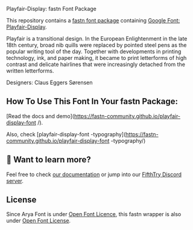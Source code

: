 Playfair-Display: fastn Font Package

This repository contains a [fastn font package](https://fpm.dev/featured/fonts/) containing [Google Font: 
Playfair-Display](https://fonts.google.com/specimen/Playfair+Display/about).

Playfair is a transitional design. In the European Enlightenment in the late
18th century, broad nib quills were replaced by pointed steel pens as the
popular writing tool of the day. Together with developments in printing
technology, ink, and paper making, it became to print letterforms of high
contrast and delicate hairlines that were increasingly detached from the
written letterforms.

Designers: Claus Eggers Sørensen

## How To Use This Font In Your fastn Package:

[Read the docs and demo](https://fastn-community.github.io/playfair-display-font
/).

Also, check [playfair-display-font
-typography](https://fastn-community.github.io/playfair-display-font
-typography/)

## 👀 Want to learn more?

Feel free to check [our documentation](https://fastn.com/) or jump into our [FifthTry Discord 
server](https://discord.gg/bucrdvptYd).

## License

Since Arya Font is under [Open Font Licence](https://fonts.google.com/specimen/Playfair+Display/about), this fastn wrapper is also
under [Open Font License](LICENSE).